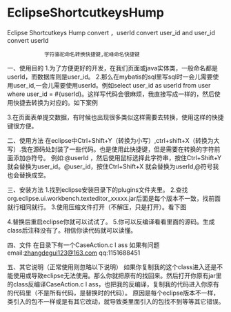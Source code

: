 # EclipseShortcutkeysHump
Eclipse Shortcutkeys Hump convert ，userId convert user_id and user_id convert userId

				字符骆驼命名转换快捷键,驼峰命名快捷键
一、使用目的
1.为了方便更好的开发，在我们页面或java实体类，一般命名都是userId，而数据库则是user_id。
2.那么在mybatis的sql里写sql时一会儿需要使用user_id,一会儿需要使用userId。例如select user_id as userId from user where user_id = #{userId}。这样写代码会很麻烦，我直接写成一样的，然后使用快捷去转换为对应的。如下案例

3.在页面表单提交数据，有时候也出现很多类似这样需要去转换，使用这样的快捷键很方便。

二、使用方法
	在eclipse中Ctrl+Shift+Y（转换为小写）,ctrl+shift+X（转换为大写）.我在源码处封装了一些代码。也是使用此快捷键，但是需要在转换的字符前面添加@符号。
	例如:@userId  ，然后使用鼠标选择此字符串，按住Ctrl+Shift+Y 就会替换为user_id。@user_id，按住Ctrl+Shift+X 就会替换为userId,@符号我也会替换成空。

三、安装方法
	1.找到eclipse安装目录下的plugins文件夹里。
	2.查找org.eclipse.ui.workbench.texteditor_xxxxx.jar后面是每个版本不一致，找前面就行相同就行。
	3.使用压缩文件打开（不解压，只是打开）。看下图
		

4.替换后重启eclipse你就可以试试了。
5.你可以反编译看看里面的源码。生成class后注释没有了。相信你读代码就可以读懂。

四、文件
在目录下有一个CaseAction.c l ass
  如果有问题email:zhangdegui123@163.com
	         qq:1151688451	


 五、其它说明（正常使用则忽略以下说明）
	如果你复制我的这个class进入还是不能使用或导致eclipse无法使用。那么你就把原有的找回来。然后打开你原有jar里的class反编译CaseAction.c l ass，也把我的反编译，复制我的代码进入你原有的代码里（不是所有代码，是替换时的代码）。
原因是每个eclipse版本不一样，类引入的包不一样或是有其它改动，就导致类里面引入的包找不到等等其它错误。
